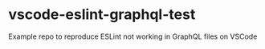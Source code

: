 # vscode-eslint-graphql-test

Example repo to reproduce ESLint not working in GraphQL files on VSCode
